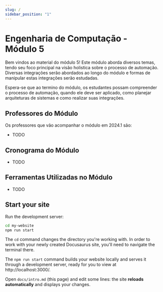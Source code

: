 ```yaml
---
slug: /
sidebar_position: "1"
---
```


# Engenharia de Computação - Módulo 5

Bem vindos ao material do módulo 5!
Este módulo aborda diversos temas, tendo seu foco principal na visão holistica sobre o processo de automação. Diversas integrações serão abordados ao longo do módulo e formas de manipular estas integrações serão estudadas.

Espera-se que ao termino do módulo, os estudantes possam compreender o processo de automação, quando ele deve ser aplicado, como planejar arquiteturas de sistemas e como realizar suas integrações.

## Professores do Módulo

Os professores que vão acompanhar o módulo em 2024.1 são:

- TODO

## Cronograma do Módulo

- TODO

## Ferramentas Utilizadas no Módulo

- TODO

<div class="loader-mario"></div>

## Start your site

Run the development server:

```bash
cd my-website
npm run start
```

The `cd` command changes the directory you're working with. In order to work with your newly created Docusaurus site, you'll need to navigate the terminal there.

The `npm run start` command builds your website locally and serves it through a development server, ready for you to view at http://localhost:3000/.

Open `docs/intro.md` (this page) and edit some lines: the site **reloads automatically** and displays your changes.
